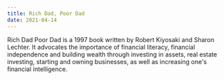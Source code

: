 ```yaml
---
title: Rich Dad, Poor Dad
date: 2021-04-14
---
```

Rich Dad Poor Dad is a 1997 book written by Robert Kiyosaki and Sharon Lechter. It advocates the importance of financial literacy, financial independence and building wealth through investing in assets, real estate investing, starting and owning businesses, as well as increasing one's financial intelligence.

